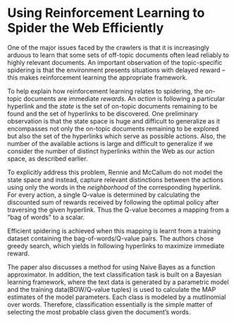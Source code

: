 Using Reinforcement Learning to Spider the Web Efficiently
==========================================================

One of the major issues faced by the crawlers is that it is increasingly arduous to learn that some sets of off-topic documents often lead reliably to highly relevant documents. An important observation of the topic-specific spidering is that the environment presents situations with delayed reward – this makes reinforcement learning the appropriate framework.

To help explain how reinforcement learning relates to spidering, the on-topic documents are immediate *rewards*. An *action* is following a particular hyperlink and the *state* is the set of on-topic documents remaining to be found and the set of hyperlinks to be discovered. One preliminary observation is that the state space is huge and difficult to generalize as it encompasses not only the on-topic documents remaining to be explored but also the set of the hyperlinks which serve as possible actions. Also, the number of the available actions is large and difficult to generalize if we consider the number of distinct hyperlinks within the Web as our action space, as described earlier.

To explicitly address this problem, Rennie and McCallum do not model the state space and instead, capture relevant distinctions between the actions using only the words in the *neighborhood* of the corresponding hyperlink. For every action, a single Q-value is determined by calculating the discounted sum of rewards received by following the optimal policy after traversing the given hyperlink. Thus the Q-value becomes a mapping from a “bag of words” to a scalar.

Efficient spidering is achieved when this mapping is learnt from a training dataset containing the bag-of-words/Q-value pairs. The authors chose greedy search, which yields in following hyperlinks to maximize immediate reward.

The paper also discusses a method for using Naive Bayes as a function approximator. In addition, the text classification task is built on a Bayesian learning framework, where the text data is generated by a parametric model and the training data(BOW/Q-value tuples) is used to calculate the MAP estimates of the model parameters. Each class is modeled by a mutlinomial over words. Therefore, classification essentially is the simple matter of selecting the most probable class given the document’s words.
